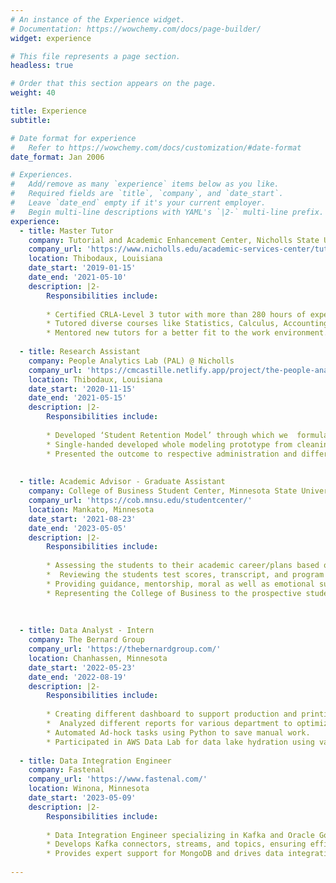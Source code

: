 ```yaml
---
# An instance of the Experience widget.
# Documentation: https://wowchemy.com/docs/page-builder/
widget: experience

# This file represents a page section.
headless: true

# Order that this section appears on the page.
weight: 40

title: Experience
subtitle:

# Date format for experience
#   Refer to https://wowchemy.com/docs/customization/#date-format
date_format: Jan 2006

# Experiences.
#   Add/remove as many `experience` items below as you like.
#   Required fields are `title`, `company`, and `date_start`.
#   Leave `date_end` empty if it's your current employer.
#   Begin multi-line descriptions with YAML's `|2-` multi-line prefix.
experience:
  - title: Master Tutor
    company: Tutorial and Academic Enhancement Center, Nicholls State University
    company_url: 'https://www.nicholls.edu/academic-services-center/tutorial-and-academic-enhancement-center/'
    location: Thibodaux, Louisiana
    date_start: '2019-01-15'
    date_end: '2021-05-10'
    description: |2-
        Responsibilities include:
        
        * Certified CRLA-Level 3 tutor with more than 280 hours of experience.
        * Tutored diverse courses like Statistics, Calculus, Accounting, Finance and CIS.
        * Mentored new tutors for a better fit to the work environment.
        
  - title: Research Assistant
    company: People Analytics Lab (PAL) @ Nicholls
    company_url: 'https://cmcastille.netlify.app/project/the-people-analytics-lab/'
    location: Thibodaux, Louisiana
    date_start: '2020-11-15'
    date_end: '2021-05-15'
    description: |2-
        Responsibilities include:
        
        * Developed ‘Student Retention Model’ through which we  formulated plan to save more than  $200,000 for Nicholls State.  
        * Single-handed developed whole modeling prototype from cleaning to model deployment in Shiny Web App.
        * Presented the outcome to respective administration and different student group for feedback and improvement. 
        
  
  - title: Academic Advisor - Graduate Assistant
    company: College of Business Student Center, Minnesota State University, Mankato
    company_url: 'https://cob.mnsu.edu/studentcenter/'
    location: Mankato, Minnesota
    date_start: '2021-08-23'
    date_end: '2023-05-05'
    description: |2-
        Responsibilities include:
        
        * Assessing the students to their academic career/plans based on their interest, skills, and potential careers. 
        *  Reviewing the students test scores, transcript, and program pre-requisite to determine their eligibility for the respective classes. 
        * Providing guidance, mentorship, moral as well as emotional support to overcome academic hurdles. 
        * Representing the College of Business to the prospective students through admission events, and meetings.
        
        
        
  - title: Data Analyst - Intern
    company: The Bernard Group
    company_url: 'https://thebernardgroup.com/'
    location: Chanhassen, Minnesota
    date_start: '2022-05-23'
    date_end: '2022-08-19'
    description: |2-
        Responsibilities include:
        
        * Creating different dashboard to support production and printing teams using Tableau, AWS QuickSight and Google Data Studio. 
        *  Analyzed different reports for various department to optimize printing device time.  
        * Automated Ad-hock tasks using Python to save manual work. 
        * Participated in AWS Data Lab for data lake hydration using various tools like AWS Glue, S3 bucket.
        
  - title: Data Integration Engineer
    company: Fastenal
    company_url: 'https://www.fastenal.com/'
    location: Winona, Minnesota
    date_start: '2023-05-09'
    description: |2-
        Responsibilities include:
        
        * Data Integration Engineer specializing in Kafka and Oracle GoldenGate.
        * Develops Kafka connectors, streams, and topics, ensuring efficient data flow.  
        * Provides expert support for MongoDB and drives data integration innovation.
        
---
```

